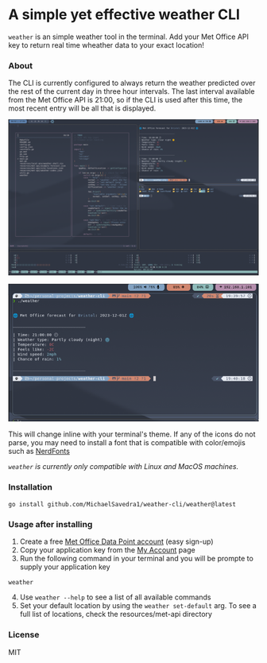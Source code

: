 # A simple yet effective weather CLI 

`weather` is an simple weather tool in the terminal.
Add your Met Office API key to return real time wheather data to your exact location!

### About
The CLI is currently configured to always return the weather predicted over the rest of the current day in three hour intervals. The last interval available from the Met Office API is 21:00, so if the CLI is used after this time, the most recent entry will be all that is displayed. 

<p align="center">
  <img src="./resources/media/example.png?raw=true" alt="Example" />
</p>

<p align="center">
  <img src="./resources/media/swappy-20231201-194203.png?raw=true" alt="Example" />
</p>


This will change inline with your terminal's theme. If any of the icons do not parse, you may need to install a font that is compatible with color/emojis such as [NerdFonts](https://docs.rockylinux.org/books/nvchad/nerd_fonts/)

*`weather` is currently only compatible with Linux and MacOS machines.*

### Installation

```
go install github.com/MichaelSavedra1/weather-cli/weather@latest
```

### Usage after installing
1. Create a free [Met Office Data Point account](https://register.metoffice.gov.uk/MyAccountClient/account/view) (easy sign-up)
2. Copy your application key from the [My Account](https://register.metoffice.gov.uk/MyAccountClient/account/view) page 
3. Run the following command in your terminal and you will be prompte to supply your application key
```
weather
```
4. Use `weather --help` to see a list of all available commands
5. Set your default location by using the `weather set-default` arg. To see a full list of locations, check the resources/met-api directory

### License

MIT